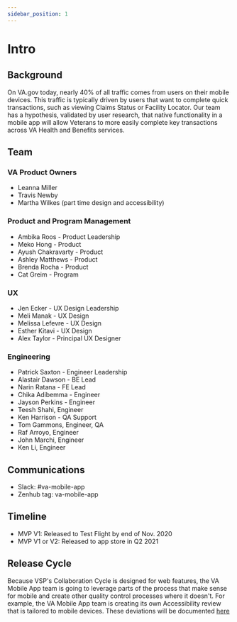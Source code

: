 ```yaml
---
sidebar_position: 1
---
```




# Intro

## Background
On VA.gov today, nearly 40% of all traffic comes from users on their mobile devices. This traffic is typically driven by users that want to complete quick transactions, such as viewing Claims Status or Facility Locator. Our team has a hypothesis, validated by user research, that native functionality in a mobile app will allow Veterans to more easily complete key transactions across VA Health and Benefits services.

## Team

### VA Product Owners
- Leanna Miller
- Travis Newby
- Martha Wilkes (part time design and accessibility)

### Product and Program Management
- Ambika Roos - Product Leadership
- Meko Hong - Product
- Ayush Chakravarty - Product
- Ashley Matthews - Product
- Brenda Rocha - Product
- Cat Greim - Program


### UX
- Jen Ecker - UX Design Leadership
- Meli Manak - UX Design
- Melissa Lefevre - UX Design
- Esther Kitavi - UX Design
- Alex Taylor - Principal UX Designer


### Engineering
- Patrick Saxton - Engineer Leadership
- Alastair Dawson - BE Lead
- Narin Ratana - FE Lead
- Chika Adibemma - Engineer
- Jayson Perkins - Engineer
- Teesh Shahi, Engineer
- Ken Harrison - QA Support
- Tom Gammons, Engineer, QA
- Raf Arroyo, Engineer
- John Marchi, Engineer
- Ken Li, Engineer

## Communications
- Slack: #va-mobile-app
- Zenhub tag: va-mobile-app

## Timeline
- MVP V1: Released to Test Flight by end of Nov. 2020
- MVP V1 or V2: Released to app store in Q2 2021

## Release Cycle
Because VSP's Collaboration Cycle is designed for web features, the VA Mobile App team is going to leverage parts of the process that make sense for mobile and create other quality control processes where it doesn't. For example, the VA Mobile App team is creating its own Accessibility review that is tailored to mobile devices. These deviations will be documented [here](https://github.com/department-of-veterans-affairs/va.gov-team/blob/master/products/va-mobile-app/product/mobile-collaboration%20cycle.md) 
